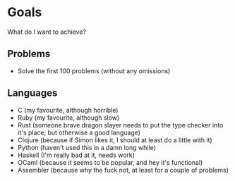 # Goals

What do I want to achieve?

## Problems

- Solve the first 100 problems (without any omissions)

## Languages

  - C (my favourite, although horrible)
  - Ruby (my favourite, although slow)
  - Rust (someone brave dragon slayer needs to put the type checker into it's
    place, but otherwise a good language)
  - Clojure (because if Simon likes it, I should at least do a little with it)
  - Python (haven't used this in a damn long while)
  - Haskell (I'm really bad at it, needs work)
  - OCaml (because it seems to be popular, and hey it's functional)
  - Assembler (because why the fuck not, at least for a couple of problems)
